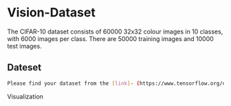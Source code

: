 # Vision-Dataset
The CIFAR-10 dataset consists of 60000 32x32 colour images in 10 classes, with 6000 images per class. There are 50000 training images and 10000 test images.

## Dateset
```bash
Please find your dataset from the [link]- (https://www.tensorflow.org/datasets/catalog/cifar10)
```


Visualization

